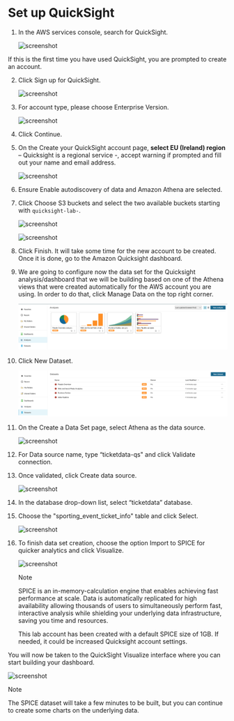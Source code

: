 # Set up QuickSight

1.	In the AWS services console, search for QuickSight.

    ![screenshot](img/1.png)

If this is the first time you have used QuickSight, you are prompted to create an account. 

2.	Click Sign up for QuickSight.

    ![screenshot](img/2.png)

3.	For account type, please choose Enterprise Version.

    ![screenshot](img/3.png)

4.	Click Continue.

5.	On the Create your QuickSight account page, **select EU (Ireland) region** – Quicksight is a regional service -, accept warning if prompted and fill out your name and email address.

    ![screenshot](img/4.png)

6.	Ensure Enable autodiscovery of data and Amazon Athena are selected.

7.	Click Choose S3 buckets and select the two available buckets starting with `quicksight-lab-`.

    ![screenshot](img/5.png)

    ![screenshot](img/6.png)

8.	Click Finish. It will take some time for the new account to be created. Once it is done, go to the Amazon Quicksight dashboard.

9.	We are going to configure now the data set for the Quicksight analysis/dashboard that we will be building based on one of the Athena views that were created automatically for the AWS account you are using. In order to do that, click Manage Data on the top right corner.

    ![screenshot](img/7.png)

10.	Click New Dataset.

    ![screenshot](img/8.png)

11.	On the Create a Data Set page, select Athena as the data source.

    ![screenshot](img/9.png)

12.	For Data source name, type “ticketdata-qs" and click Validate connection.

13.	Once validated, click Create data source.

    ![screenshot](img/10.png)

14.	In the database drop-down list, select “ticketdata” database.

15.	Choose the "sporting_event_ticket_info" table and click Select.

    ![screenshot](img/11.png)

16.	To finish data set creation, choose the option Import to SPICE for quicker analytics and click Visualize.

    ![screenshot](img/12.png)

    > [!NOTE]
    > SPICE is an in-memory-calculation engine that enables achieving fast performance at scale. Data is automatically replicated for high availability allowing thousands of users to simultaneously perform fast, interactive analysis while shielding your underlying data infrastructure, saving you time and resources.

    This lab account has been created with a default SPICE size of 1GB. If needed, it could be increased Quicksight account settings.

You will now be taken to the QuickSight Visualize interface where you can start building your dashboard.  

![screenshot](img/13.png)

> [!NOTE]
> The SPICE dataset will take a few minutes to be built, but you can continue to create some charts on the underlying data.
